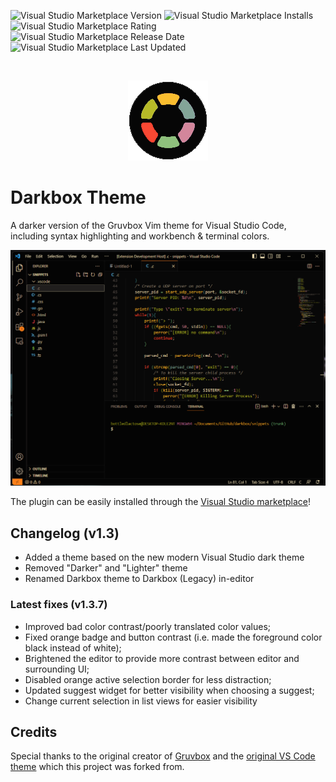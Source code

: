 ![Visual Studio Marketplace Version](https://img.shields.io/visual-studio-marketplace/v/bottledlactose.darkbox)
![Visual Studio Marketplace Installs](https://img.shields.io/visual-studio-marketplace/i/bottledlactose.darkbox)
![Visual Studio Marketplace Rating](https://img.shields.io/visual-studio-marketplace/r/bottledlactose.darkbox)
![Visual Studio Marketplace Release Date](https://img.shields.io/visual-studio-marketplace/release-date/bottledlactose.darkbox)
![Visual Studio Marketplace Last Updated](https://img.shields.io/visual-studio-marketplace/last-updated/bottledlactose.darkbox)

<br />
<p align="center">
  <img src="https://raw.githubusercontent.com/bottledlactose/darkbox/develop/images/icon.png" alt="icon" />
</p>

# Darkbox Theme

A darker version of the Gruvbox Vim theme for Visual Studio Code, including syntax highlighting and workbench & terminal colors.

![screenshot](https://raw.githubusercontent.com/bottledlactose/darkbox/develop/images/screenshot.png)

The plugin can be easily installed through the [Visual Studio marketplace](https://marketplace.visualstudio.com/items?itemName=bottledlactose.darkbox)!

## Changelog (v1.3)

- Added a theme based on the new modern Visual Studio dark theme
- Removed "Darker" and "Lighter" theme
- Renamed Darkbox theme to Darkbox (Legacy) in-editor

### Latest fixes (v1.3.7)

- Improved bad color contrast/poorly translated color values;
- Fixed orange badge and button contrast (i.e. made the foreground color black instead of white);
- Brightened the editor to provide more contrast between editor and surrounding UI;
- Disabled orange active selection border for less distraction;
- Updated suggest widget for better visibility when choosing a suggest;
- Change current selection in list views for easier visibility

## Credits

Special thanks to the original creator of [Gruvbox](https://github.com/morhetz/gruvbox) and the [original VS Code theme](https://github.com/jdinhify/vscode-theme-gruvbox) which this project was forked from.

